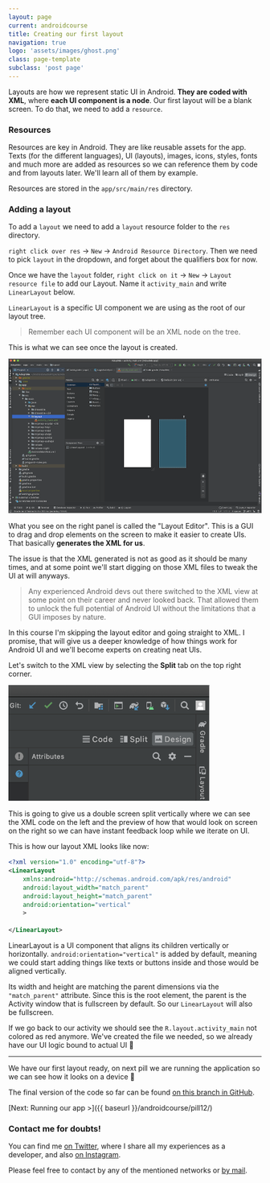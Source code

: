 ```yaml
---
layout: page
current: androidcourse
title: Creating our first layout
navigation: true
logo: 'assets/images/ghost.png'
class: page-template
subclass: 'post page'
---
```


Layouts are how we represent static UI in Android. **They are coded with XML**, where **each UI component is a node**. Our first layout will be a blank screen. To do that, we need to add a `resource`.

### Resources

Resources are key in Android. They are like reusable assets for the app. Texts (for the different languages), UI (layouts), images, icons, styles, fonts and much more are added as resources so we can reference them by code and from layouts later. We'll learn all of them by example.

Resources are stored in the `app/src/main/res` directory.

### Adding a layout

To add a `layout` we need to add a `layout` resource folder to the `res` directory.

`right click over res` -> `New` -> `Android Resource Directory`. Then we need to pick `layout` in the dropdown, and forget about the qualifiers box for now.

Once we have the `layout` folder, `right click on it` -> `New` -> `Layout resource file` to add our Layout. Name it `activity_main` and write `LinearLayout` below.

`LinearLayout` is a specific UI component we are using as the root of our layout tree.

> Remember each UI component will be an XML node on the tree.

This is what we can see once the layout is created.

<img src="../../assets/images/our first layout.png" alt="Android Studio" style="width:600px;">

What you see on the right panel is called the "Layout Editor". This is a GUI to drag and drop elements on the screen to make it easier to create UIs. That basically **generates the XML for us**.

The issue is that the XML generated is not as good as it should be many times, and at some point we'll start digging on those XML files to tweak the UI at will anyways.

> Any experienced Android devs out there switched to the XML view at some point on their career and never looked back. That allowed them to unlock the full potential of Android UI without the limitations that a GUI imposes by nature.

In this course I'm skipping the layout editor and going straight to XML. I promise, that will give us a deeper knowledge of how things work for Android UI and we'll become experts on creating neat UIs.

Let's switch to the XML view by selecting the **Split** tab on the top right corner.

<img src="../../assets/images/XML view.png" alt="Android Studio" style="width:400px;">

This is going to give us a double screen split vertically where we can see the XML code on the left and the preview of how that would look on screen on the right so we can have instant feedback loop while we iterate on UI.

This is how our layout XML looks like now:

```xml
<?xml version="1.0" encoding="utf-8"?>
<LinearLayout
    xmlns:android="http://schemas.android.com/apk/res/android"
    android:layout_width="match_parent"
    android:layout_height="match_parent"
    android:orientation="vertical"
    >

</LinearLayout>
```

LinearLayout is a UI component that aligns its children vertically or horizontally. `android:orientation="vertical"` is added by default, meaning we could start adding things like texts or buttons inside and those would be aligned vertically.

Its width and height are matching the parent dimensions via the `"match_parent"` attribute. Since this is the root element, the parent is the Activity window that is fullscreen by default. So our `LinearLayout` will also be fullscreen.

If we go back to our activity we should see the `R.layout.activity_main` not colored as red anymore. We've created the file we needed, so we already have our UI logic bound to actual UI 🚀

---

We have our first layout ready, on next pill we are running the application so we can see how it looks on a device 👀

The final version of the code so far can be found [on this branch in GitHub](https://github.com/JorgeCastilloPrz/ultimateandroidcourse/tree/pill11).

[Next: Running our app >]({{ baseurl }}/androidcourse/pill12/)

### Contact me for doubts!

You can find me [on Twitter](https://www.twitter.com/JorgeCastilloPR), where I share all my experiences as a developer, and also [on Instagram](https://www.instagram.com/jorgecastillopr).


Please feel free to contact by any of the mentioned networks or [by mail](mailto:jorge.castillo.prz@gmail.com).
